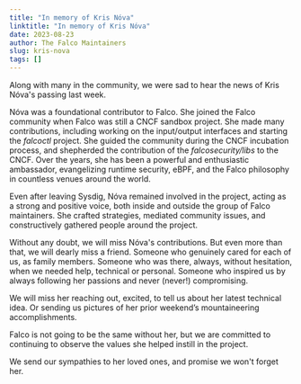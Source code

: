 ```yaml
---
title: "In memory of Kris Nóva"
linktitle: "In memory of Kris Nóva"
date: 2023-08-23
author: The Falco Maintainers
slug: kris-nova
tags: []
---
```


Along with many in the community, we were sad to hear the news of Kris Nóva's passing last week.

Nóva was a foundational contributor to Falco. She joined the Falco community when Falco was still a CNCF sandbox project. She made many contributions, including working on the input/output interfaces and starting the _falcoctl_ project. She guided the community during the CNCF incubation process, and shepherded the contribution of the _falcosecurity/libs_ to the CNCF. Over the years, she has been a powerful and enthusiastic ambassador, evangelizing runtime security, eBPF, and the Falco philosophy in countless venues around the world.

Even after leaving Sysdig, Nóva remained involved in the project, acting as a strong and positive voice, both inside and outside the group of Falco maintainers. She crafted strategies, mediated community issues, and constructively gathered people around the project.

Without any doubt, we will miss Nóva's contributions. But even more than that, we will dearly miss a friend. Someone who genuinely cared for each of us, as family members. Someone who was there, always, without hesitation, when we needed help, technical or personal. Someone who inspired us by always following her passions and never (never!) compromising.

We will miss her reaching out, excited, to tell us about her latest technical idea. Or sending us pictures of her prior weekend’s mountaineering accomplishments.

Falco is not going to be the same without her, but we are committed to continuing to observe the values she helped instill in the project.

We send our sympathies to her loved ones, and promise we won't forget her.

